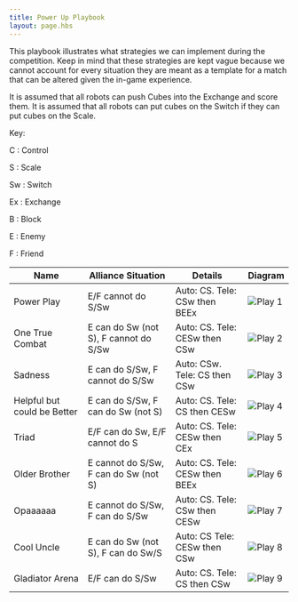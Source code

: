 ```yaml
---
title: Power Up Playbook
layout: page.hbs
---
```


This playbook illustrates what strategies we can implement during the competition. Keep in mind that these strategies are kept vague because we cannot account for every situation they are meant as a template for a match that can be altered given the in-game experience.

It is assumed that all robots can push Cubes into the Exchange and score them. It is assumed that all robots can put cubes on the Switch if they can put cubes on the Scale.

Key:

C : Control

S : Scale

Sw : Switch

Ex : Exchange

B : Block

E : Enemy

F : Friend

| Name | Alliance Situation | Details | Diagram |
| ---- | ------------------ | -------  | ------- |
| Power Play | E/F cannot do S/Sw | Auto: CS. Tele: CSw then BEEx | ![Play 1](/images/playbook/play-1.jpg) |
| One True Combat | E can do Sw (not S), F cannot do S/Sw |  Auto: CS. Tele: CESw then CSw | ![Play 2](/images/playbook/play-2.jpg) |
| Sadness | E can do S/Sw, F cannot do S/Sw | Auto: CSw. Tele: CS then CSw | ![Play 3](/images/playbook/play-3.jpg) |
| Helpful but could be Better | E can do S/Sw, F can do Sw (not S) | Auto: CS. Tele: CS then CESw | ![Play 4](/images/playbook/play-4.jpg) |
| Triad | E/F can do Sw, E/F cannot do S | Auto: CS. Tele: CESw then CEx | ![Play 5](/images/playbook/play-5.jpg) |
| Older Brother | E cannot do S/Sw, F can do Sw (not S) | Auto: CS. Tele: CESw then BEEx | ![Play 6](/images/playbook/play-6.jpg) |
| Opaaaaaa | E cannot do S/Sw, F can do S/Sw | Auto: CS. Tele: CSw then CESw | ![Play 7](/images/playbook/play-7.jpg) |
| Cool Uncle | E can do Sw (not S), F can do Sw/S | Auto: CS Tele: CESw then CSw | ![Play 8](/images/playbook/play-8.jpg) |
| Gladiator Arena | E/F can do S/Sw | Auto: CS. Tele: CS then CSw | ![Play 9](/images/playbook/play-9.jpg) |
